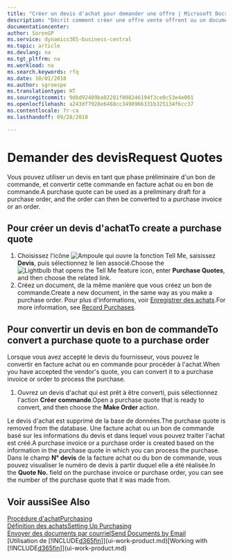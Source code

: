 ```yaml
---
title: "Créer un devis d'achat pour demander une offre | Microsoft Docs"
description: "Décrit comment créer une offre vente offrent ou un document de demande de proposition pour enregistrer votre offre à un client pour vendre des produits dans certaines conditions."
documentationcenter: 
author: SorenGP
ms.service: dynamics365-business-central
ms.topic: article
ms.devlang: na
ms.tgt_pltfrm: na
ms.workload: na
ms.search.keywords: rfq
ms.date: 10/01/2018
ms.author: sgroespe
ms.translationtype: HT
ms.sourcegitcommit: 9dbd92409ba02281f008246194f3ce0c53e4e001
ms.openlocfilehash: a243df7928e6468cc3490966331b325134f6cc37
ms.contentlocale: fr-ca
ms.lasthandoff: 09/28/2018

---
```

# <a name="request-quotes"></a><span data-ttu-id="1a6a3-103">Demander des devis</span><span class="sxs-lookup"><span data-stu-id="1a6a3-103">Request Quotes</span></span>
<span data-ttu-id="1a6a3-104">Vous pouvez utiliser un devis en tant que phase préliminaire d'un bon de commande, et convertir cette commande en facture achat ou en bon de commande.</span><span class="sxs-lookup"><span data-stu-id="1a6a3-104">A purchase quote can be used as a preliminary draft for a purchase order, and the order can then be converted to a purchase invoice or an order.</span></span>


## <a name="to-create-a-purchase-quote"></a><span data-ttu-id="1a6a3-105">Pour créer un devis d'achat</span><span class="sxs-lookup"><span data-stu-id="1a6a3-105">To create a purchase quote</span></span>
1. <span data-ttu-id="1a6a3-106">Choisissez l'icône ![Ampoule qui ouvre la fonction Tell Me](media/ui-search/search_small.png "Dites-moi ce que vous voulez faire"), saisissez **Devis**, puis sélectionnez le lien associé.</span><span class="sxs-lookup"><span data-stu-id="1a6a3-106">Choose the ![Lightbulb that opens the Tell Me feature](media/ui-search/search_small.png "Tell me what you want to do") icon, enter **Purchase Quotes**, and then choose the related link.</span></span>
2. <span data-ttu-id="1a6a3-107">Créez un document, de la même manière que vous créez un bon de commande.</span><span class="sxs-lookup"><span data-stu-id="1a6a3-107">Create a new document, in the same way as you make a purchase order.</span></span> <span data-ttu-id="1a6a3-108">Pour plus d'informations, voir [Enregistrer des achats](purchasing-how-record-purchases.md).</span><span class="sxs-lookup"><span data-stu-id="1a6a3-108">For more information, see [Record Purchases](purchasing-how-record-purchases.md).</span></span>

## <a name="to-convert-a-purchase-quote-to-a-purchase-order"></a><span data-ttu-id="1a6a3-109">Pour convertir un devis en bon de commande</span><span class="sxs-lookup"><span data-stu-id="1a6a3-109">To convert a purchase quote to a purchase order</span></span>
<span data-ttu-id="1a6a3-110">Lorsque vous avez accepté le devis du fournisseur, vous pouvez le convertir en facture achat ou en commande pour procéder à l'achat.</span><span class="sxs-lookup"><span data-stu-id="1a6a3-110">When you have accepted the vendor's quote, you can convert it to a purchase invoice or order to process the purchase.</span></span>

1. <span data-ttu-id="1a6a3-111">Ouvrez un devis d'achat qui est prêt à être converti, puis sélectionnez l'action **Créer commande**.</span><span class="sxs-lookup"><span data-stu-id="1a6a3-111">Open a purchase quote that is ready to convert, and then choose the **Make Order** action.</span></span>

<span data-ttu-id="1a6a3-112">Le devis d'achat est supprimé de la base de données.</span><span class="sxs-lookup"><span data-stu-id="1a6a3-112">The purchase quote is removed from the database.</span></span> <span data-ttu-id="1a6a3-113">Une facture achat ou un bon de commande basé sur les informations du devis et dans lequel vous pouvez traiter l'achat est créé.</span><span class="sxs-lookup"><span data-stu-id="1a6a3-113">A purchase invoice or a purchase order is created based on the information in the purchase quote in which you can process the purchase.</span></span> <span data-ttu-id="1a6a3-114">Dans le champ **N° devis** de la facture achat ou du bon de commande, vous pouvez visualiser le numéro de devis à partir duquel elle a été réalisée.</span><span class="sxs-lookup"><span data-stu-id="1a6a3-114">In the **Quote No.** field on the purchase invoice or purchase order, you can see the number of the purchase quote that it was made from.</span></span>

## <a name="see-also"></a><span data-ttu-id="1a6a3-115">Voir aussi</span><span class="sxs-lookup"><span data-stu-id="1a6a3-115">See Also</span></span>
[<span data-ttu-id="1a6a3-116">Procédure d'achat</span><span class="sxs-lookup"><span data-stu-id="1a6a3-116">Purchasing</span></span>](purchasing-manage-purchasing.md)  
[<span data-ttu-id="1a6a3-117">Définition des achats</span><span class="sxs-lookup"><span data-stu-id="1a6a3-117">Setting Up Purchasing</span></span>](purchasing-setup-purchasing.md)  
[<span data-ttu-id="1a6a3-118">Envoyer des documents par courriel</span><span class="sxs-lookup"><span data-stu-id="1a6a3-118">Send Documents by Email</span></span>](ui-how-send-documents-email.md)  
<span data-ttu-id="1a6a3-119">[Utilisation de [!INCLUDE[d365fin](includes/d365fin_md.md)]](ui-work-product.md)</span><span class="sxs-lookup"><span data-stu-id="1a6a3-119">[Working with [!INCLUDE[d365fin](includes/d365fin_md.md)]](ui-work-product.md)</span></span>

